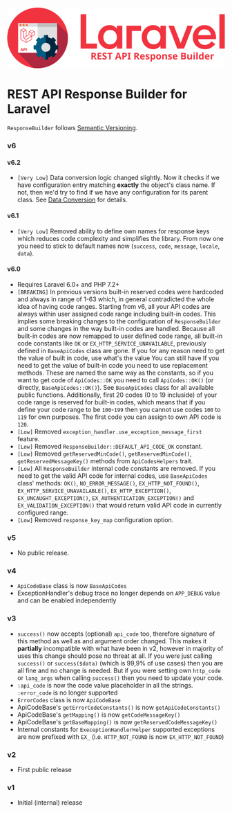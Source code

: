![REST API Response Builder for Laravel](img/logo.png)

# REST API Response Builder for Laravel #

 `ResponseBuilder` follows [Semantic Versioning](http://semver.org/).


### v6 ###

#### v6.2 ####
 * `[Very Low]` Data conversion logic changed slightly. Now it checks if we have configuration entry matching **exactly** the
  object's class name. If not, then we'd try to find if we have any configuration for its parent class.
  See [Data Conversion](docs.md#data-conversion) for details.

#### v6.1 ####
 * `[Very Low]` Removed ability to define own names for response keys which reduces code complexity and simplifies the
 library. From now one you need to stick to default names now (`success`, `code`, `message`, `locale`, `data`).

#### v6.0 ####

 * Requires Laravel 6.0+ and PHP 7.2+
 * `[BREAKING]` In previous versions built-in reserved codes were hardcoded and always in range of 1-63 which, in general
 contradicted the whole idea of having code ranges. Starting from v6, all your API codes are always within user assigned code range
 including built-in codes. This implies some breaking changes to the configuration of `ResponseBuilder` and some changes
 in the way built-in codes are handled. Because all built-in codes are now remapped to user defined code range, all built-in code
 constants like `OK` or `EX_HTTP_SERVICE_UNAVAILABLE`, previously defined in `BaseApiCodes` class are gone. If you for any reason
 need to get the value of built in code, use  what's the value You can still have If you need to get the value of
 built-in code you need to use replacement methods. These are named the same way as the constants, so if you want to get code 
 of `ApiCodes::OK` you need to call `ApiCodes::OK()` (or directly, `BaseApiCodes::OK()`). See `BaseApiCodes` class for all
 available public functions. Additionally, first 20 codes (0 to 19 incluside) of your code range is reserved for built-in codes, 
 which means that if you define your code range to be `100`-`199` then you cannot use codes `100` to `119` for own purposes.
 The first code you can assign to own API code is `120`. 
 * `[Low]` Removed `exception_handler.use_exception_message_first` feature.
 * `[Low]` Removed `ResponseBuilder::DEFAULT_API_CODE_OK` constant.
 * `[Low]` Removed `getReservedMinCode()`, `getReservedMinCode()`, `getReservedMessageKey()` methods from `ApiCodesHelpers` trait.
 * `[Low]` All `ResponseBuilder` internal code constants are removed. If you need to get the valid API code for internal codes, 
 use `BaseApiCodes` class' methods: `OK()`, `NO_ERROR_MESSAGE()`, `EX_HTTP_NOT_FOUND()`, `EX_HTTP_SERVICE_UNAVAILABLE()`,
 `EX_HTTP_EXCEPTION()`, `EX_UNCAUGHT_EXCEPTION()`, `EX_AUTHENTICATION_EXCEPTION()` and `EX_VALIDATION_EXCEPTION()` that would
 return valid API code in currently configured range.
 * `[Low]` Removed `response_key_map` configuration option.
			
### v5 ###

 * No public release.


### v4 ###

 * `ApiCodeBase` class is now `BaseApiCodes`
 * ExceptionHandler's debug trace no longer depends on `APP_DEBUG` value and can be enabled independently


### v3 ###

 * `success()` now accepts (optional) `api_code` too, therefore signature of this method as well as and argument
 order changed. This makes it **partially** incompatible with what have been in v2, however in majority of uses
 this change should pose no threat at all. If you were just calling `success()` or `success($data)` (which is 
 99,9% of use cases) then you are all fine and no change is needed. But if you were setting own 
 `http_code` or `lang_args` when calling `success()` then you need to update your code. 
 * `:api_code` is now the code value placeholder in all the strings. `:error_code` is no longer supported
 * `ErrorCodes` class is now `ApiCodeBase`
 * ApiCodeBase's `getErrorCodeConstants()` is now `getApiCodeConstants()`
 * ApiCodeBase's `getMapping()` is now `getCodeMessageKey()`
 * ApiCodeBase's `getBaseMapping()` is now `getReservedCodeMessageKey()`
 * Internal constants for `ExeceptionHandlerHelper` supported exceptions are now prefixed with `EX_` (i.e. `HTTP_NOT_FOUND`
 is now `EX_HTTP_NOT_FOUND`)


### v2 ###

 * First public release


### v1 ###

 * Initial (internal) release

